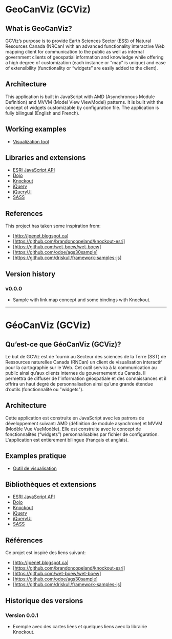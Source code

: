 # GeoCanViz (GCViz)

## What is GeoCanViz?

GCViz’s purpose is to provide Earth Sciences Sector (ESS) of Natural Resources Canada (NRCan) with an advanced functionality interactive Web mapping client for communication to the public as well as internal government clients of geospatial information and knowledge while offering a high degree of customization (each instance or “map” is unique) and ease of extensibility (functionality or “widgets” are easily added to the client).

## Architecture

This application is built in JavaScript with AMD (Asynchronous Module Definition) and MVVM (Model View ViewModel) patterns. It is built with the concept of widgets customizable by configuration file. The application is fully bilingual (English and French).

## Working examples
* [Visualization tool](http://geocanviz.github.io/GeoCanViz/demos/index-eng.html)

## Libraries and extensions
 
* [ESRI JavaScript API](https://developers.arcgis.com/en/javascript)
* [Dojo](http://dojotoolkit.org)
* [Knockout](http://knockoutjs.com)
* [jQuery](https://github.com/wet-boew/wet-boew/wiki/Downloads)
* [jQueryUI](http://jqueryui.com/)
* [SASS](http://sass-lang.com)

## References

This project has taken some inspiration from:
* [http://jpenet.blogspot.ca]
* [https://github.com/brandoncopeland/knockout-esri]
* [https://github.com/wet-boew/wet-boew]
* [https://github.com/odoe/ags30sample]
* [https://github.com/driskull/framework-samples-js]

## Version history

### v0.0.0

* Sample with link map concept and some bindings with Knockout.

-------------------------------------------------------------------

# GéoCanViz (GCViz)

## Qu’est-ce que GéoCanViz (GCViz)?

Le but de GCViz est de fournir au Secteur des sciences de la Terre (SST) de Ressources naturelles Canada (RNCan) un client de visualisation interactif pour la cartographie sur le Web. Cet outil servira à la communication au public ainsi qu’aux clients internes du gouvernement du Canada. Il permettra de diffuser de l'information géospatiale et des connaissances et il offrira un haut degré de personnalisation ainsi qu’une grande étendue d’outils (fonctionnalité ou "widgets").

## Architecture

Cette application est construite en JavaScript avec les patrons de développement suivant: AMD (définition de module asynchrone) et MVVM (Modèle Vue VueModèle). Elle est construite avec le concept de fonctionnalités (“widgets”) personnalisables par fichier de configuration. L'application est entièrement bilingue (français et anglais).

## Examples pratique
* [Outil de visualisation](http://geocanviz.github.io/GeoCanViz/demos/index-fra.html)

## Bibliothèques et extensions
 
* [ESRI JavaScript API](https://developers.arcgis.com/en/javascript)
* [Dojo](http://dojotoolkit.org)
* [Knockout](http://knockoutjs.com)
* [jQuery](https://github.com/wet-boew/wet-boew/wiki/Downloads)
* [jQueryUI](http://jqueryui.com/)
* [SASS](http://sass-lang.com)

## Références

Ce projet est inspiré des liens suivant:
* [http://jpenet.blogspot.ca]
* [https://github.com/brandoncopeland/knockout-esri]
* [https://github.com/wet-boew/wet-boew]
* [https://github.com/odoe/ags30sample]
* [https://github.com/driskull/framework-samples-js]

## Historique des versions

### Version 0.0.1

* Exemple avec des cartes liées et quelques liens avec la librairie Knockout.
